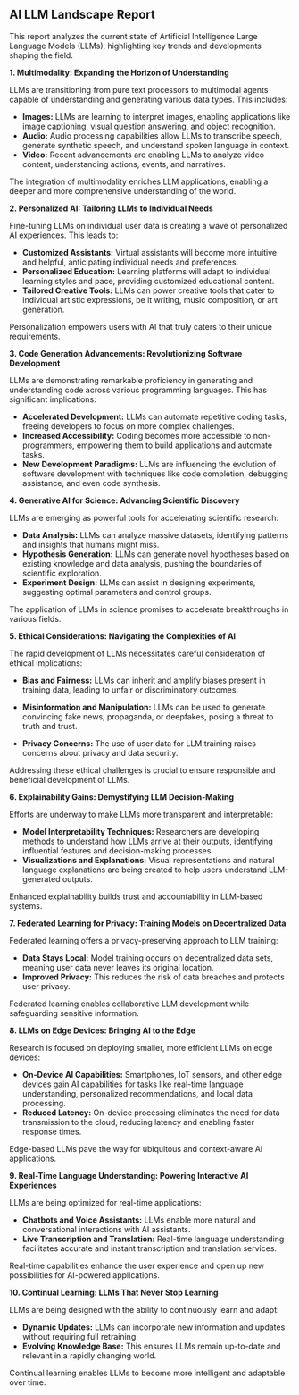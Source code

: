 ## AI LLM Landscape Report 

This report analyzes the current state of Artificial Intelligence Large Language Models (LLMs), highlighting key trends and developments shaping the field. 

**1.  Multimodality: Expanding the Horizon of Understanding**

LLMs are transitioning from pure text processors to multimodal agents capable of understanding and generating various data types. This includes:

* **Images:** LLMs are learning to interpret images, enabling applications like image captioning, visual question answering, and object recognition.
* **Audio:**  Audio processing capabilities allow LLMs to transcribe speech, generate synthetic speech, and understand spoken language in context.
* **Video:**  Recent advancements are enabling LLMs to analyze video content, understanding actions, events, and narratives. 

The integration of multimodality enriches LLM applications, enabling a deeper and more comprehensive understanding of the world.

**2.  Personalized AI:  Tailoring LLMs to Individual Needs**

Fine-tuning LLMs on individual user data is creating a wave of personalized AI experiences. This leads to:

* **Customized Assistants:**  Virtual assistants will become more intuitive and helpful, anticipating individual needs and preferences.
* **Personalized Education:**  Learning platforms will adapt to individual learning styles and pace, providing customized educational content.
* **Tailored Creative Tools:**  LLMs can power creative tools that cater to individual artistic expressions, be it writing, music composition, or art generation.

Personalization empowers users with AI that truly caters to their unique requirements.

**3.  Code Generation Advancements: Revolutionizing Software Development**

LLMs are demonstrating remarkable proficiency in generating and understanding code across various programming languages. This has significant implications:

* **Accelerated Development:**  LLMs can automate repetitive coding tasks, freeing developers to focus on more complex challenges.
* **Increased Accessibility:**  Coding becomes more accessible to non-programmers, empowering them to build applications and automate tasks.
* **New Development Paradigms:**  LLMs are influencing the evolution of software development with techniques like code completion, debugging assistance, and even code synthesis.

**4. Generative AI for Science:  Advancing Scientific Discovery**

LLMs are emerging as powerful tools for accelerating scientific research:

* **Data Analysis:** LLMs can analyze massive datasets, identifying patterns and insights that humans might miss.
* **Hypothesis Generation:**  LLMs can generate novel hypotheses based on existing knowledge and data analysis, pushing the boundaries of scientific exploration.
* **Experiment Design:** LLMs can assist in designing experiments, suggesting optimal parameters and control groups.

The application of LLMs in science promises to accelerate breakthroughs in various fields.

**5. Ethical Considerations:  Navigating the Complexities of AI**

The rapid development of LLMs necessitates careful consideration of ethical implications:

* **Bias and Fairness:** LLMs can inherit and amplify biases present in training data, leading to unfair or discriminatory outcomes.

* **Misinformation and Manipulation:**  LLMs can be used to generate convincing fake news, propaganda, or deepfakes, posing a threat to truth and trust.
* **Privacy Concerns:**  The use of user data for LLM training raises concerns about privacy and data security.

Addressing these ethical challenges is crucial to ensure responsible and beneficial development of LLMs.

**6.  Explainability Gains:  Demystifying LLM Decision-Making**

Efforts are underway to make LLMs more transparent and interpretable:

* **Model Interpretability Techniques:**  Researchers are developing methods to understand how LLMs arrive at their outputs, identifying influential features and decision-making processes.
* **Visualizations and Explanations:**  Visual representations and natural language explanations are being created to help users understand LLM-generated outputs.

Enhanced explainability builds trust and accountability in LLM-based systems.

**7.  Federated Learning for Privacy:  Training Models on Decentralized Data**

Federated learning offers a privacy-preserving approach to LLM training:

* **Data Stays Local:**  Model training occurs on decentralized data sets, meaning user data never leaves its original location.
* **Improved Privacy:**  This reduces the risk of data breaches and protects user privacy.

Federated learning enables collaborative LLM development while safeguarding sensitive information.

**8.  LLMs on Edge Devices:  Bringing AI to the Edge**

Research is focused on deploying smaller, more efficient LLMs on edge devices:

* **On-Device AI Capabilities:**  Smartphones, IoT sensors, and other edge devices gain AI capabilities for tasks like real-time language understanding, personalized recommendations, and local data processing.
* **Reduced Latency:**  On-device processing eliminates the need for data transmission to the cloud, reducing latency and enabling faster response times.

Edge-based LLMs pave the way for ubiquitous and context-aware AI applications.

**9.  Real-Time Language Understanding:  Powering Interactive AI Experiences**

LLMs are being optimized for real-time applications:

* **Chatbots and Voice Assistants:**  LLMs enable more natural and conversational interactions with AI assistants.
* **Live Transcription and Translation:**  Real-time language understanding facilitates accurate and instant transcription and translation services.

Real-time capabilities enhance the user experience and open up new possibilities for AI-powered applications.

**10. Continual Learning: LLMs That Never Stop Learning**

LLMs are being designed with the ability to continuously learn and adapt:

* **Dynamic Updates:** LLMs can incorporate new information and updates without requiring full retraining.
* **Evolving Knowledge Base:** This ensures LLMs remain up-to-date and relevant in a rapidly changing world.

Continual learning enables LLMs to become more intelligent and adaptable over time.